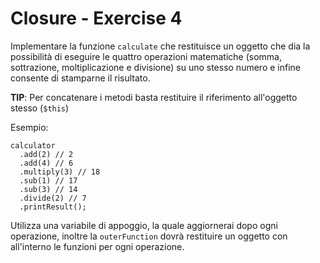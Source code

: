 # Closure - Exercise 4
Implementare la funzione `calculate` che restituisce un oggetto che dia la possibilità di eseguire le quattro operazioni matematiche (somma, sottrazione, moltiplicazione e divisione) su uno stesso numero e infine consente di stamparne il risultato.

**TIP**: Per concatenare i metodi basta restituire il riferimento all'oggetto stesso (`$this`)

Esempio:
```
calculator
  .add(2) // 2
  .add(4) // 6
  .multiply(3) // 18
  .sub(1) // 17
  .sub(3) // 14
  .divide(2) // 7
  .printResult();
```

Utilizza una variabile di appoggio, la quale aggiornerai dopo ogni operazione, inoltre la `outerFunction` dovrà restituire un oggetto con all'interno le funzioni per ogni operazione.